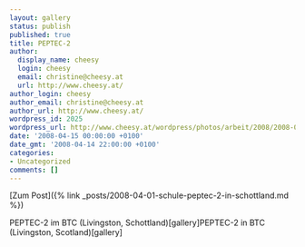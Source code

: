 ```yaml
---
layout: gallery
status: publish
published: true
title: PEPTEC-2
author:
  display_name: cheesy
  login: cheesy
  email: christine@cheesy.at
  url: http://www.cheesy.at/
author_login: cheesy
author_email: christine@cheesy.at
author_url: http://www.cheesy.at/
wordpress_id: 2025
wordpress_url: http://www.cheesy.at/wordpress/photos/arbeit/2008/2008-03/
date: '2008-04-15 00:00:00 +0100'
date_gmt: '2008-04-14 22:00:00 +0100'
categories:
- Uncategorized
comments: []
---
```


[Zum Post]({% link _posts/2008-04-01-schule-peptec-2-in-schottland.md %})
<!--:de-->PEPTEC-2 im BTC (Livingston, Schottland)[gallery]<!--:--><!--:en-->PEPTEC-2 in BTC (Livingston, Scotland)[gallery]<!--:-->
